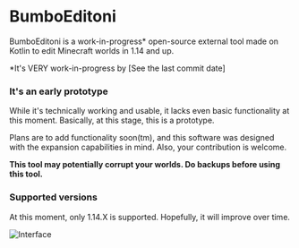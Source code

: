 # BumboEditoni

BumboEditoni is a work-in-progress* open-source external tool made on Kotlin to edit Minecraft worlds in 1.14 and up.

*It's VERY work-in-progress by [See the last commit date] 

### It's an early prototype
While it's technically working and usable, it lacks even basic functionality at this moment. Basically, at this stage, this is a prototype.

Plans are to add functionality soon(tm), and this software was designed with the expansion capabilities in mind. Also, your contribution is welcome.

**This tool may potentially corrupt your worlds. Do backups before using this tool.**

### Supported versions
At this moment, only 1.14.X is supported. Hopefully, it will improve over time.

![Interface](https://i.imgur.com/jw6W6j5.png)